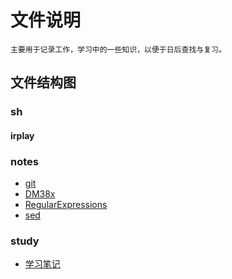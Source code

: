 文件说明
=====================
    主要用于记录工作，学习中的一些知识，以便于日后查找与复习。

文件结构图
----------------------

### sh 


   #### irplay 

    

### notes
- [git](notes/git/README.md)
- [DM38x](notes/DM38x/DM385-uboot-kernel.md)
- [RegularExpressions](notes/re/README.md)
- [sed](notes/sed/README.md)
### study     
- [学习笔记](study/README.md)

